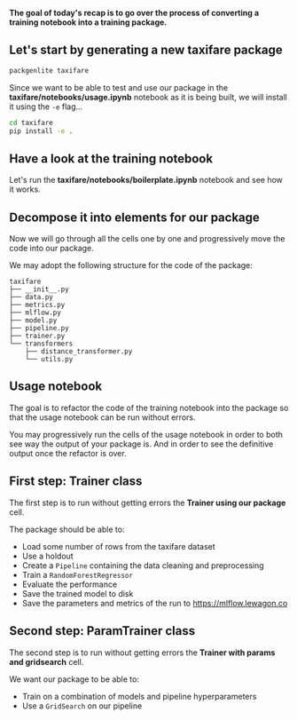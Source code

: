 
**The goal of today's recap is to go over the process of converting a training notebook into a training package.**

## Let's start by generating a new taxifare package

``` bash
packgenlite taxifare
```

Since we want to be able to test and use our package in the **taxifare/notebooks/usage.ipynb** notebook as it is being built, we will install it using the `-e` flag...

``` bash
cd taxifare
pip install -e .
```

## Have a look at the training notebook

Let's run the **taxifare/notebooks/boilerplate.ipynb** notebook and see how it works.

## Decompose it into elements for our package

Now we will go through all the cells one by one and progressively move the code into our package.

We may adopt the following structure for the code of the package:

```
taxifare
├── __init__.py
├── data.py
├── metrics.py
├── mlflow.py
├── model.py
├── pipeline.py
├── trainer.py
└── transformers
    ├── distance_transformer.py
    └── utils.py
```

## Usage notebook

The goal is to refactor the code of the training notebook into the package so that the usage notebook can be run without errors.

You may progressively run the cells of the usage notebook in order to both see way the output of your package is. And in order to see the definitive output once the refactor is over.

## First step: Trainer class

The first step is to run without getting errors the **Trainer using our package** cell.

The package should be able to:
- Load some number of rows from the taxifare dataset
- Use a holdout
- Create a `Pipeline` containing the data cleaning and preprocessing
- Train a `RandomForestRegressor`
- Evaluate the performance
- Save the trained model to disk
- Save the parameters and metrics of the run to https://mlflow.lewagon.co

## Second step: ParamTrainer class

The second step is to run without getting errors the **Trainer with params and gridsearch** cell.

We want our package to be able to:
- Train on a combination of models and pipeline hyperparameters
- Use a `GridSearch` on our pipeline

